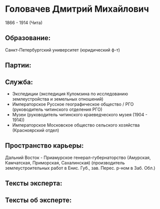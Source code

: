 # Головачев Дмитрий Михайлович
1866 - 1914 (Чита) 

## Образование:
Санкт-Петербургский университет (юридический ф-т) 
## Партии:
## Служба:
* Экспедиции  (экспедиция Куломзина по исследованию землеустройства и земельных отношений) 
* Императорское Русское географическое общество / РГО (руководитель читинского отделения РГО) 
* Музеи (руководитель читинского краеведческого музея (1904 - 1914)) 
* Императорское Московское общество сельского хозяйства (Красноярский отдел) 
## Пространство карьеры:
Дальний Восток - Приамурское генерал-губернаторство (Амурская, Камчатская, Приморская, Сахалинская)  (производитель землеустроительных работ в Енис. Губ., зав. Перес. р-ном в Заб. Обл.) 
## Тексты эксперта:
## Тексты об эксперте:
